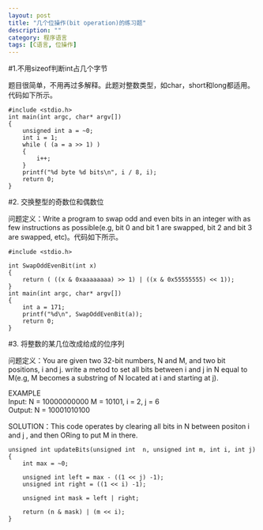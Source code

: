 ```yaml
---
layout: post
title: "几个位操作(bit operation)的练习题"
description: ""
category: 程序语言
tags: [C语言, 位操作]
---
```


#1.不用sizeof判断int占几个字节

题目很简单，不用再过多解释。此题对整数类型，如char，short和long都适用。代码如下所示。


	#include <stdio.h>
	int main(int argc, char* argv[])
	{
	    unsigned int a = ~0;
	    int i = 1;
	    while ( (a = a >> 1) )
	    {
	        i++;
	    }
	    printf("%d byte %d bits\n", i / 8, i);
	    return 0;
	}

#2. 交换整型的奇数位和偶数位

问题定义：Write a program to swap odd and even bits in an integer with as few instructions as possible(e.g, bit 0 and bit 1 are swapped, bit 2 and bit 3 are swapped, etc)。代码如下所示。

	#include <stdio.h>

	int SwapOddEvenBit(int x)
	{
	    return ( ((x & 0xaaaaaaaa) >> 1) | ((x & 0x55555555) << 1));
	}
	int main(int argc, char* argv[])
	{
	    int a = 171;
	    printf("%d\n", SwapOddEvenBit(a));
	    return 0;
	}

#3. 将整数的某几位改成给成的位序列

问题定义：You are given two 32-bit numbers, N and M, and two bit positions, i and j. write a metod to set all bits between i and j in N equal to M(e.g, M becomes a substring of N located at i and starting at j).

EXAMPLE  
Input: N = 10000000000 M = 10101, i = 2, j = 6  
Output: N = 10001010100

SOLUTION：This code operates by clearing all bits in N between positon i and j , and then ORing to put M in there.

	unsigned int updateBits(unsigned int  n, unsigned int m, int i, int j)
	{
	    int max = ~0;

	    unsigned int left = max - ((1 << j) -1);
	    unsigned int right = ((1 << i) -1);

	    unsigned int mask = left | right;

	    return (n & mask) | (m << i);
	}

